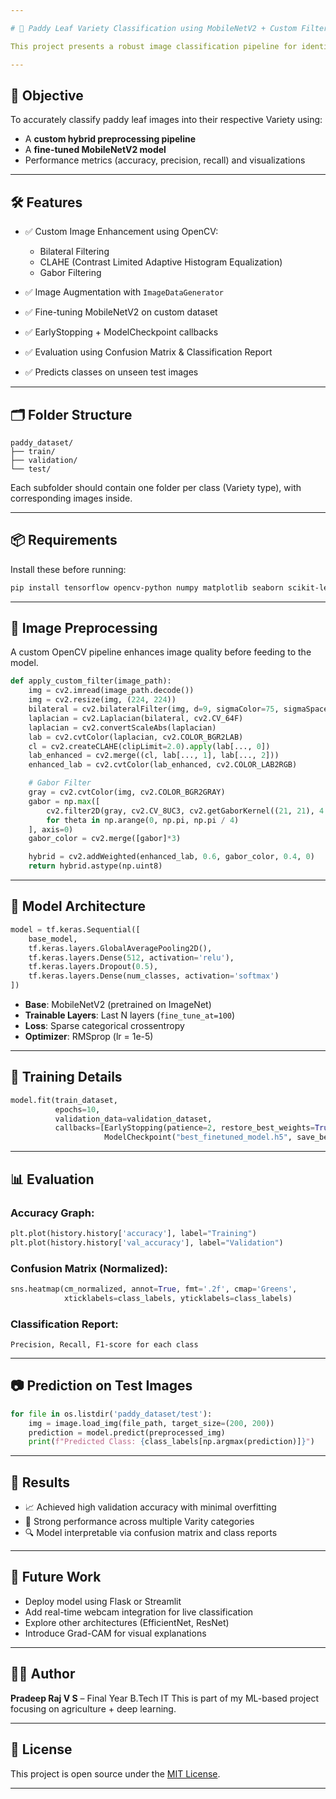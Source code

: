 ```yaml
---

# 🌾 Paddy Leaf Variety Classification using MobileNetV2 + Custom Filters

This project presents a robust image classification pipeline for identifying **paddy Variety classification** using **MobileNetV2** and advanced **custom image preprocessing**. It includes noise reduction, contrast enhancement, and Gabor filtering, ensuring optimal model performance even on noisy agricultural image datasets.

---
```


## 📌 Objective

To accurately classify paddy leaf images into their respective Variety using:

* A **custom hybrid preprocessing pipeline**
* A **fine-tuned MobileNetV2 model**
* Performance metrics (accuracy, precision, recall) and visualizations

---

## 🛠️ Features

* ✅ Custom Image Enhancement using OpenCV:

  * Bilateral Filtering
  * CLAHE (Contrast Limited Adaptive Histogram Equalization)
  * Gabor Filtering
* ✅ Image Augmentation with `ImageDataGenerator`
* ✅ Fine-tuning MobileNetV2 on custom dataset
* ✅ EarlyStopping + ModelCheckpoint callbacks
* ✅ Evaluation using Confusion Matrix & Classification Report
* ✅ Predicts classes on unseen test images

---

## 🗂️ Folder Structure

```
paddy_dataset/
├── train/
├── validation/
└── test/
```

Each subfolder should contain one folder per class (Variety type), with corresponding images inside.

---

## 📦 Requirements

Install these before running:

```bash
pip install tensorflow opencv-python numpy matplotlib seaborn scikit-learn
```

---

## 🧪 Image Preprocessing

A custom OpenCV pipeline enhances image quality before feeding to the model.

```python
def apply_custom_filter(image_path):
    img = cv2.imread(image_path.decode())
    img = cv2.resize(img, (224, 224))
    bilateral = cv2.bilateralFilter(img, d=9, sigmaColor=75, sigmaSpace=75)
    laplacian = cv2.Laplacian(bilateral, cv2.CV_64F)
    laplacian = cv2.convertScaleAbs(laplacian)
    lab = cv2.cvtColor(laplacian, cv2.COLOR_BGR2LAB)
    cl = cv2.createCLAHE(clipLimit=2.0).apply(lab[..., 0])
    lab_enhanced = cv2.merge((cl, lab[..., 1], lab[..., 2]))
    enhanced_lab = cv2.cvtColor(lab_enhanced, cv2.COLOR_LAB2RGB)

    # Gabor Filter
    gray = cv2.cvtColor(img, cv2.COLOR_BGR2GRAY)
    gabor = np.max([
        cv2.filter2D(gray, cv2.CV_8UC3, cv2.getGaborKernel((21, 21), 4.0, theta, 10.0, 0.5))
        for theta in np.arange(0, np.pi, np.pi / 4)
    ], axis=0)
    gabor_color = cv2.merge([gabor]*3)

    hybrid = cv2.addWeighted(enhanced_lab, 0.6, gabor_color, 0.4, 0)
    return hybrid.astype(np.uint8)
```

---

## 🧠 Model Architecture

```python
model = tf.keras.Sequential([
    base_model,
    tf.keras.layers.GlobalAveragePooling2D(),
    tf.keras.layers.Dense(512, activation='relu'),
    tf.keras.layers.Dropout(0.5),
    tf.keras.layers.Dense(num_classes, activation='softmax')
])
```

* **Base**: MobileNetV2 (pretrained on ImageNet)
* **Trainable Layers**: Last N layers (`fine_tune_at=100`)
* **Loss**: Sparse categorical crossentropy
* **Optimizer**: RMSprop (lr = 1e-5)

---

## 🔁 Training Details

```python
model.fit(train_dataset,
          epochs=10,
          validation_data=validation_dataset,
          callbacks=[EarlyStopping(patience=2, restore_best_weights=True),
                     ModelCheckpoint("best_finetuned_model.h5", save_best_only=True)])
```

---

## 📊 Evaluation

### Accuracy Graph:

```python
plt.plot(history.history['accuracy'], label="Training")
plt.plot(history.history['val_accuracy'], label="Validation")
```

### Confusion Matrix (Normalized):

```python
sns.heatmap(cm_normalized, annot=True, fmt='.2f', cmap='Greens',
            xticklabels=class_labels, yticklabels=class_labels)
```

### Classification Report:

```text
Precision, Recall, F1-score for each class
```

---

## 📷 Prediction on Test Images

```python
for file in os.listdir('paddy_dataset/test'):
    img = image.load_img(file_path, target_size=(200, 200))
    prediction = model.predict(preprocessed_img)
    print(f"Predicted Class: {class_labels[np.argmax(prediction)]}")
```

---

## 📌 Results

* 📈 Achieved high validation accuracy with minimal overfitting
* 🧪 Strong performance across multiple Varity categories
* 🔍 Model interpretable via confusion matrix and class reports

---

## 🚀 Future Work

* Deploy model using Flask or Streamlit
* Add real-time webcam integration for live classification
* Explore other architectures (EfficientNet, ResNet)
* Introduce Grad-CAM for visual explanations

---

## 🧑‍💻 Author

**Pradeep Raj V S** – Final Year B.Tech IT
This is part of my ML-based project focusing on agriculture + deep learning.

---

## 📜 License

This project is open source under the [MIT License](https://opensource.org/licenses/MIT).

---
